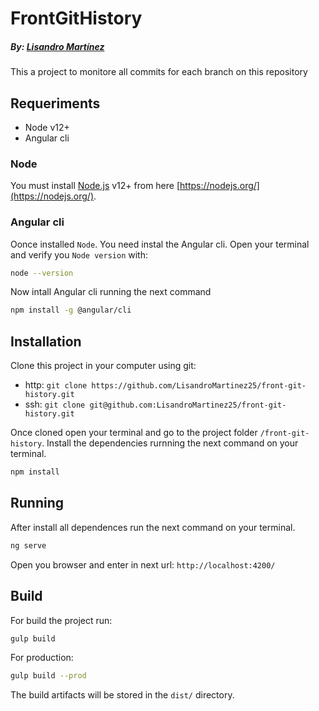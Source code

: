 # FrontGitHistory
##### _By: [Lisandro Martínez](https://github.com/LisandroMartinez25)_

This a project to monitore all commits for each branch on this repository

## Requeriments
 - Node v12+
 - Angular cli
### Node
You must install [Node.js](https://nodejs.org/) v12+ from here [https://nodejs.org/](https://nodejs.org/).
### Angular cli
Oonce installed `Node`. You need instal the Angular cli.
Open your terminal and verify you `Node version` with:
 ```sh
node --version
```
Now intall Angular cli running the next command

 ```sh
npm install -g @angular/cli
```
## Installation
Clone this project in your computer using git:

- http: `git clone https://github.com/LisandroMartinez25/front-git-history.git`
- ssh: `git clone git@github.com:LisandroMartinez25/front-git-history.git`

Once cloned open your terminal and go to the project folder `/front-git-history`. 
Install the dependencies rurnning the next command on your terminal.
 ```sh
npm install
```
## Running
After install all dependences run the next command on your terminal.

```sh
ng serve
```
Open you browser and enter in next url: `http://localhost:4200/`

## Build
For build the project run:
```sh
gulp build
```
For production:
```sh
gulp build --prod
```
The build artifacts will be stored in the `dist/` directory.